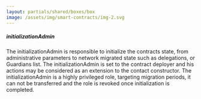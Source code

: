 ```yaml
---
layout: partials/shared/boxes/box
image: /assets/img/smart-contracts/img-2.svg
---
```


##### initializationAdmin

The initializationAdmin is responsible to initialize the contracts state, from administrative parameters to network migrated state such as delegations, or Guardians list. The initializationAdmin is set to the contract deployer and his actions may be considered as an extension to the contact constructor. The initializationAdmin is a highly privileged role, targeting migration periods, it can not be transferred and the role is revoked once initialization is completed.
